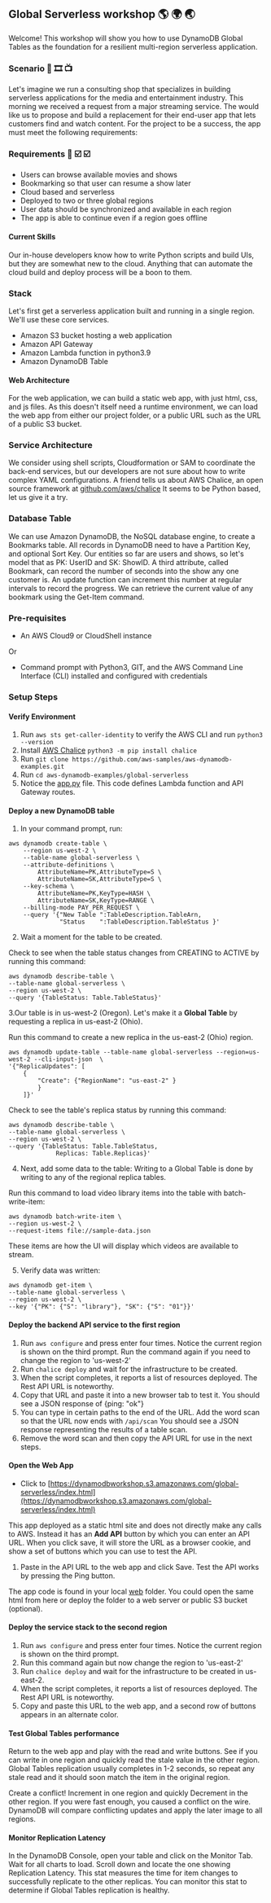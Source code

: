 ## Global Serverless workshop 🌎 🌍 🌏

Welcome! This workshop will show you how to use DynamoDB Global Tables as the
foundation for a resilient multi-region serverless application.

### Scenario 🎥 🎞 📺   
Let's imagine we run a consulting shop that specializes in building serverless applications 
for the media and entertainment industry.  This morning we received a request from a major 
streaming service. The would like us to propose and build a replacement for their end-user 
app that lets customers find and watch content.  For the project to be a success, the app must
meet the following requirements:

### Requirements 📝 ☑️ ☑️  

* Users can browse available movies and shows 
* Bookmarking so that user can resume a show later
* Cloud based and serverless
* Deployed to two or three global regions
* User data should be synchronized and available in each region
* The app is able to continue even if a region goes offline


#### Current Skills
Our in-house developers know how to write Python scripts and build UIs, but they are somewhat new to the cloud.
Anything that can automate the cloud build and deploy process will be a boon to them.

### Stack 
Let's first get a serverless application built and running in a single region.
We'll use these core services.

* Amazon S3 bucket hosting a web application
* Amazon API Gateway
* Amazon Lambda function in python3.9
* Amazon DynamoDB Table

#### Web Architecture
For the web application, we can build a static web app, with just html, css, and js files.
As this doesn't itself need a runtime environment, we can load the web app from either
our project folder, or a public URL such as the URL of a public S3 bucket.

### Service Architecture
We consider using shell scripts, Cloudformation or SAM to coordinate the back-end services, 
but our developers are not sure about how to write complex YAML configurations.
A friend tells us about AWS Chalice, an open source framework at [github.com/aws/chalice](https://github.com/aws/chalice)
It seems to be Python based, let us give it a try. 

### Database Table
We can use Amazon DynamoDB, the NoSQL database engine, to create a Bookmarks table. 
All records in DynamoDB need to have a Partition Key, and optional Sort Key. 
Our entities so far are users and shows, so let's model that as PK: UserID and SK: ShowID.
A third attribute, called Bookmark, can record the number of seconds into the show any one customer is. 
An update function can increment this number at regular intervals to record the progress. 
We can retrieve the current value of any bookmark using the Get-Item command.

### Pre-requisites
* An AWS Cloud9 or CloudShell instance

Or

* Command prompt with Python3, GIT, and the AWS Command Line Interface (CLI) installed and configured with credentials

### Setup Steps

#### Verify Environment
1. Run ```aws sts get-caller-identity``` to verify the AWS CLI and run ```python3 --version```
2. Install [AWS Chalice](https://github.com/aws/chalice) ```python3 -m pip install chalice```
3. Run ```git clone https://github.com/aws-samples/aws-dynamodb-examples.git```
4. Run ```cd aws-dynamodb-examples/global-serverless```
5. Notice the [app.py](app.py) file. This code defines Lambda function and API Gateway routes. 


#### Deploy a new DynamoDB table
1. In your command prompt, run:

```
aws dynamodb create-table \
    --region us-west-2 \
    --table-name global-serverless \
    --attribute-definitions \
        AttributeName=PK,AttributeType=S \
        AttributeName=SK,AttributeType=S \
    --key-schema \
        AttributeName=PK,KeyType=HASH \
        AttributeName=SK,KeyType=RANGE \
    --billing-mode PAY_PER_REQUEST \
    --query '{"New Table ":TableDescription.TableArn, 
              "Status    ":TableDescription.TableStatus }'

```

2. Wait a moment for the table to be created. 

Check to see when the table status changes 
from CREATING to ACTIVE by running this command:
```
aws dynamodb describe-table \
--table-name global-serverless \
--region us-west-2 \
--query '{TableStatus: Table.TableStatus}'
```

3.Our table is in us-west-2 (Oregon). 
Let's make it a **Global Table** by requesting a replica in us-east-2 (Ohio).

Run this command to create a new replica in the us-east-2 (Ohio) region.
```
aws dynamodb update-table --table-name global-serverless --region=us-west-2 --cli-input-json  \
'{"ReplicaUpdates": [
    {
        "Create": {"RegionName": "us-east-2" }
        }
    ]}'
```

Check to see the table's replica status by running this command:
```
aws dynamodb describe-table \
--table-name global-serverless \
--region us-west-2 \
--query '{TableStatus: Table.TableStatus,
             Replicas: Table.Replicas}'
```

4. Next, add some data to the table:
Writing to a Global Table is done by writing to any of the regional replica tables.

Run this command to load video library items into the table with batch-write-item:
```
aws dynamodb batch-write-item \
--region us-west-2 \
--request-items file://sample-data.json
```

These items are how the UI will display which videos are available to stream.


5. Verify data was written:
```
aws dynamodb get-item \
--table-name global-serverless \
--region us-west-2 \
--key '{"PK": {"S": "library"}, "SK": {"S": "01"}}'
```

#### Deploy the backend API service to the first region

1. Run ```aws configure``` and press enter four times. Notice the current region is shown on the third prompt. Run the command again if you need to change the region to 'us-west-2'
2. Run ```chalice deploy``` and wait for the infrastructure to be created.
4. When the script completes, it reports a list of resources deployed. The Rest API URL is noteworthy.  
5. Copy that URL and paste it into a new browser tab to test it. You should see a JSON response of {ping: "ok"}
6. You can type in certain paths to the end of the URL. Add the word scan so that the URL now ends with ```/api/scan```
 You should see a JSON response representing the results of a table scan.
7. Remove the word scan and then copy the API URL for use in the next steps.


#### Open the Web App
* Click to [https://dynamodbworkshop.s3.amazonaws.com/global-serverless/index.html](https://dynamodbworkshop.s3.amazonaws.com/global-serverless/index.html)

This app deployed as a static html site and does not directly make any calls to AWS.
Instead it has an **Add API** button by which you can enter an API URL. When you click save, it will store the URL
as a browser cookie, and show a set of buttons which you can use to test the API.

1. Paste in the API URL to the web app and click Save. Test the API works by pressing the Ping button.

The app code is found in your local [web](/web) folder. You could open the same html from here 
or deploy the folder to a web server or public S3 bucket (optional).


#### Deploy the service stack to the second region
1. Run ```aws configure``` and press enter four times. Notice the current region is shown on the third prompt. 
2. Run this command again but now change the region to 'us-east-2'
3. Run ```chalice deploy``` and wait for the infrastructure to be created in us-east-2.
4. When the script completes, it reports a list of resources deployed. The Rest API URL is noteworthy. 
5. Copy and paste this URL to the web app, and a second row of buttons appears in an alternate color.

#### Test Global Tables performance
Return to the web app and play with the read and write buttons. 
See if you can write in one region and quickly read the stale value in the other region.
Global Tables replication usually completes in 1-2 seconds, so repeat any stale read and it should soon match the item in the original region.

Create a conflict! Increment in one region and quickly Decrement in the other region. 
If you were fast enough, you caused a conflict on the wire. DynamoDB will compare conflicting updates and apply the later image to all regions.


#### Monitor Replication Latency
In the DynamoDB Console, open your table and click on the Monitor Tab.
Wait for all charts to load. Scroll down and locate the one showing Replication Latency.
This stat measures the time for item changes to successfully replicate to the other replicas.
You can monitor this stat to determine if Global Tables replication is healthy.




